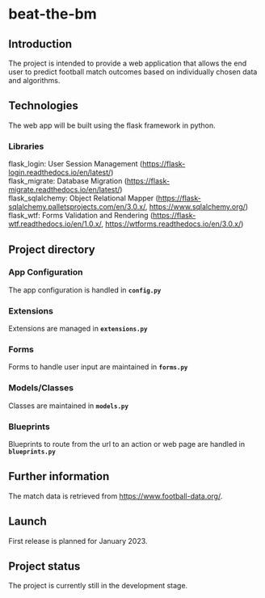 # beat-the-bm

## Introduction
The project is intended to provide a web application that allows the end user to predict football match outcomes based on individually chosen data and algorithms.

## Technologies
The web app will be built using the flask framework in python.
### Libraries

flask_login: User Session Management (https://flask-login.readthedocs.io/en/latest/)  
flask_migrate: Database Migration (https://flask-migrate.readthedocs.io/en/latest/)  
flask_sqlalchemy: Object Relational Mapper (https://flask-sqlalchemy.palletsprojects.com/en/3.0.x/, https://www.sqlalchemy.org/)    
flask_wtf: Forms Validation and Rendering (https://flask-wtf.readthedocs.io/en/1.0.x/, https://wtforms.readthedocs.io/en/3.0.x/)

## Project directory
### App Configuration
The app configuration is handled in **`config.py`**
### Extensions
Extensions are managed in **`extensions.py`**
### Forms
Forms to handle user input are maintained in **`forms.py`**
### Models/Classes
Classes are maintained in **`models.py`**
### Blueprints
Blueprints to route from the url to an action or web page are handled in **`blueprints.py`**

## Further information
The match data is retrieved from https://www.football-data.org/.

## Launch
First release is planned for January 2023.

## Project status
The project is currently still in the development stage.
